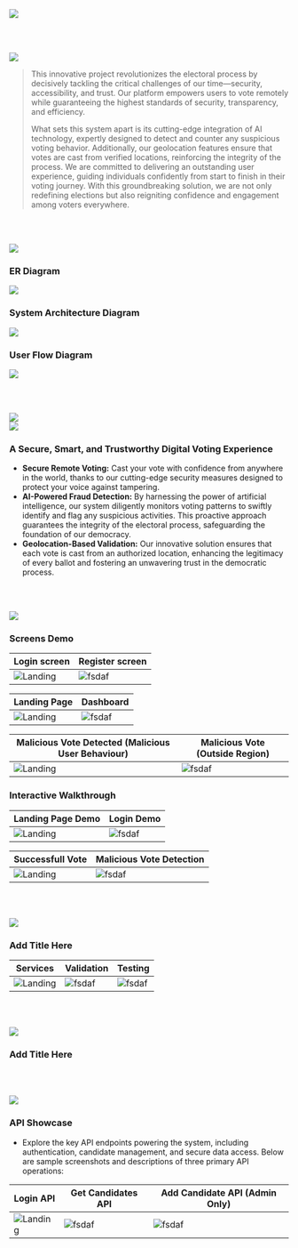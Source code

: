 <img src="./readme/title1.svg"/>

<br><br>

<!-- project overview -->
<img src="./readme/title2.svg"/>

> This innovative project revolutionizes the electoral process by decisively tackling the critical challenges of our time—security, accessibility, and trust. Our platform empowers users to vote remotely while guaranteeing the highest standards of security, transparency, and efficiency.
>
> What sets this system apart is its cutting-edge integration of AI technology, expertly designed to detect and counter any suspicious voting behavior. Additionally, our geolocation features ensure that votes are cast from verified locations, reinforcing the integrity of the process. We are committed to delivering an outstanding user experience, guiding individuals confidently from start to finish in their voting journey. With this groundbreaking solution, we are not only redefining elections but also reigniting confidence and engagement among voters everywhere.

<br><br>

<!-- System Design -->
<img src="./readme/title3.svg"/>

### ER Diagram

<img src="./readme/Charts/ER Diagram.png">

### System Architecture Diagram

<img src="./readme/Charts/System Architecture Diagram.png">

### User Flow Diagram

<img src="./readme/Charts/User Flow Diagram.png">

<br><br>

<!-- Project Highlights -->
<img src="./readme/title4.svg"/>
<br>
<img src="./readme/project highlights image.png">

### A Secure, Smart, and Trustworthy Digital Voting Experience

- **Secure Remote Voting:** Cast your vote with confidence from anywhere in the world, thanks to our cutting-edge security measures designed to protect your voice against tampering.
- **AI-Powered Fraud Detection:** By harnessing the power of artificial intelligence, our system diligently monitors voting patterns to swiftly identify and flag any suspicious activities. This proactive approach guarantees the integrity of the electoral process, safeguarding the foundation of our democracy.
- **Geolocation-Based Validation:** Our innovative solution ensures that each vote is cast from an authorized location, enhancing the legitimacy of every ballot and fostering an unwavering trust in the democratic process.

<br><br>

<!-- Demo -->
<img src="./readme/title5.svg"/>

<!-- ### User Screens (Mobile)

| Login screen                            | Register screen                       | Register screen                       |
| --------------------------------------- | ------------------------------------- | ------------------------------------- |
| ![Landing](./readme/demo/1440x1024.png) | ![fsdaf](./readme/demo/1440x1024.png) | ![fsdaf](./readme/demo/1440x1024.png) | -->

### Screens Demo

| Login screen                               | Register screen                             |
| ------------------------------------------ | ------------------------------------------- |
| ![Landing](./readme/demo/login%20page.png) | ![fsdaf](./readme/demo/register%20page.png) |

| Landing Page                                 | Dashboard                              |
| -------------------------------------------- | -------------------------------------- |
| ![Landing](./readme/demo/landing%20page.png) | ![fsdaf](./readme//demo/dashboard.png) |

| Malicious Vote Detected (Malicious User Behaviour) | Malicious Vote (Outside Region)                         |
| -------------------------------------------------- | ------------------------------------------------------- |
| ![Landing](./readme/demo/malicious%20vote.png)     | ![fsdaf](./readme/demo/malicious%20vote%20location.png) |

### Interactive Walkthrough

| Landing Page Demo                                  | Login Demo                              |
| -------------------------------------------------- | --------------------------------------- |
| ![Landing](./readme/gifs/landing%20page%20gif.gif) | ![fsdaf](./readme/gifs/Login%20gif.gif) |

| Successfull Vote                                       | Malicious Vote Detection                                       |
| ------------------------------------------------------ | -------------------------------------------------------------- |
| ![Landing](./readme/gifs/successful%20vote%20gif'.gif) | ![fsdaf](./readme/gifs/malicious%20vote%20detection%20gif.gif) |

<br><br>

<!-- Development & Testing -->
<img src="./readme/title6.svg"/>

### Add Title Here

| Services                                | Validation                            | Testing                               |
| --------------------------------------- | ------------------------------------- | ------------------------------------- |
| ![Landing](./readme/demo/1440x1024.png) | ![fsdaf](./readme/demo/1440x1024.png) | ![fsdaf](./readme/demo/1440x1024.png) |

<br><br>

<!-- Deployment -->
<img src="./readme/title7.svg"/>

### Add Title Here

<!-- - Description here.

| Postman API 1                           | Postman API 2                         | Postman API 3                         |
| --------------------------------------- | ------------------------------------- | ------------------------------------- |
| ![Landing](./readme/demo/1440x1024.png) | ![fsdaf](./readme/demo/1440x1024.png) | ![fsdaf](./readme/demo/1440x1024.png) | -->

<br><br>

<!-- Deployment -->
<img src="./readme/title8.svg"/>

### API Showcase

- Explore the key API endpoints powering the system, including authentication, candidate management, and secure data access. Below are sample screenshots and descriptions of three primary API operations:

| Login API                                           | Get Candidates API                                     | Add Candidate API (Admin Only)                        |
| --------------------------------------------------- | ------------------------------------------------------ | ----------------------------------------------------- |
| ![Landing](./readme/postman%20apis/login%20api.png) | ![fsdaf](./readme/postman%20apis/get%20candidates.png) | ![fsdaf](./readme/postman%20apis/add%20candidate.png) |

<br><br>
